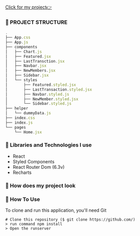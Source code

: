[Click for my project👉](https://reactnews-xi.vercel.app/)

### 🚩 PROJECT STRUCTURE

```js
.
├── App.css
├── App.js
├── components
│   ├── Chart.js
│   ├── Featured.jsx
│   ├── LastTransction.jsx
│   ├── Navbar.jsx
│   ├── NewMembers.jsx
│   ├── Sidebar.jsx
│   └── styles
│       ├── Featured.styled.jsx
│       ├── LastTransaction.styled.jsx
│       ├── Navbar.styled.js
│       ├── NewMember.styled.jsx
│       └── Sidebar.styled.js
├── helper
│   └── dummyData.js
├── index.css
├── index.js
└── pages
    └── Home.jsx

```

### 🚩 Libraries and Technologies I use

- React
- Styled Components
- React Router Dom (6.3v)
- Recharts


### 🚩 How does my project look
[]()


### 🚩 How To Use

To clone and run this application, you'll need Git
```
# Clone this repository ($ git clone https://github.com/)
> run command npm install
> Open the runserver
```
